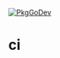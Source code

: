 [![PkgGoDev](https://pkg.go.dev/badge/gomodules.xyz/ci)](https://pkg.go.dev/gomodules.xyz/ci)

# ci
